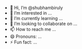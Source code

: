 - 👋 Hi, I’m @shubhambiruly
- 👀 I’m interested in ...
- 🌱 I’m currently learning ...
- 💞️ I’m looking to collaborate on ...
- 📫 How to reach me ...
- 😄 Pronouns: ...
- ⚡ Fun fact: ...

<!---
shubhambiruly/shubhambiruly is a ✨ special ✨ repository because its `README.md` (this file) appears on your GitHub profile.
You can click the Preview link to take a look at your changes.
--->
